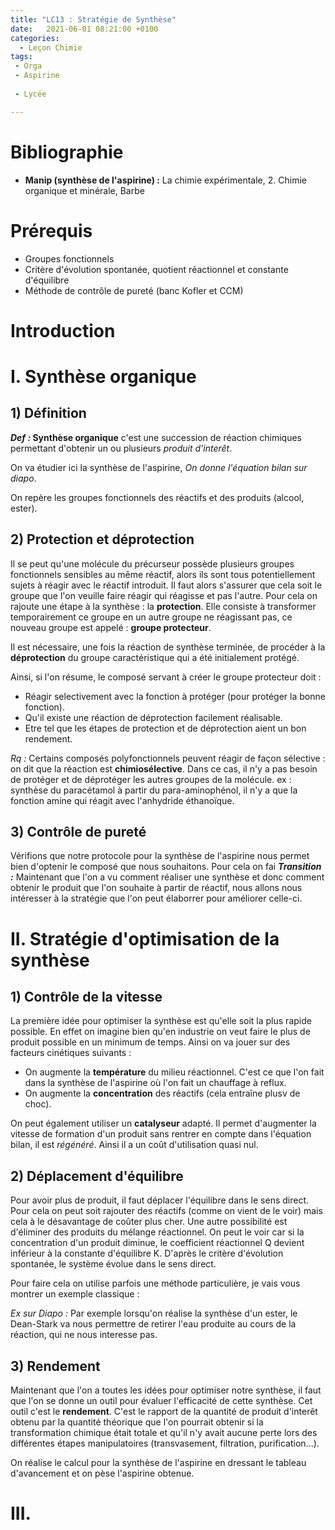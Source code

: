 ```yaml
---
title: "LC13 : Stratégie de Synthèse"
date:   2021-06-01 08:21:00 +0100
categories:
  - Leçon Chimie
tags:
 - Orga
 - Aspirine
 
 - Lycée

---
```

# Bibliographie
* **Manip (synthèse de l'aspirine) :** La chimie expérimentale, 2. Chimie organique et minérale, Barbe


# Prérequis
* Groupes fonctionnels
* Critère d'évolution spontanée, quotient réactionnel et constante d'équilibre
* Méthode de contrôle de pureté (banc Kofler et CCM)

# Introduction

# I. Synthèse organique 
## 1) Définition

**_Def :_ Synthèse organique** c'est une succession de réaction chimiques permettant d'obtenir un ou plusieurs *produit d'interêt*.

On va étudier ici la synthèse de l'aspirine, *On donne l'équation bilan sur diapo*.

On repère les groupes fonctionnels des réactifs et des produits (alcool, ester).

## 2) Protection et déprotection 

Il se peut qu'une molécule du précurseur possède plusieurs groupes fonctionnels sensibles au même réactif, alors ils sont tous potentiellement sujets à réagir avec le réactif introduit. 
Il faut alors s'assurer que cela soit le groupe que l'on veuille faire réagir qui réagisse et pas l'autre. Pour cela on rajoute une étape à la synthèse : la **protection**.
Elle consiste à transformer temporairement ce groupe en un autre groupe ne réagissant pas, ce nouveau groupe est appelé : **groupe protecteur**.

Il est nécessaire, une fois la réaction de synthèse terminée, de procéder à la **déprotection** du groupe caractéristique qui a été initialement protégé.

Ainsi, si l'on résume, le composé servant à créer le groupe protecteur doit : 
* Réagir selectivement avec la fonction à protéger (pour protéger la bonne fonction).
* Qu'il existe une réaction de déprotection facilement réalisable.
* Etre tel que les étapes de protection et de déprotection aient un bon rendement.

*Rq :* Certains composés polyfonctionnels peuvent réagir de façon sélective : on dit que la réaction est **chimiosélective**. Dans ce cas, il n'y a pas besoin de protéger et de déprotéger les autres groupes de la molécule.
ex : synthèse du paracétamol à partir du para-aminophénol, il n'y a que la fonction amine qui réagit avec l'anhydride éthanoïque.

## 3) Contrôle de pureté
Vérifions que notre protocole pour la synthèse de l'aspirine nous permet bien d'optenir le composé que nous souhaitons. Pour cela on fai
**_Transition :_** Maintenant que l'on a vu comment réaliser une synthèse et donc comment obtenir le produit que l'on souhaite à partir de réactif, nous allons nous intéresser à la stratégie que l'on peut élaborrer pour améliorer celle-ci.

# II. Stratégie d'optimisation de la synthèse
## 1) Contrôle de la vitesse
La première idée pour optimiser la synthèse est qu'elle soit la plus rapide possible. En effet on imagine bien qu'en industrie on veut faire le plus de produit possible en un minimum de temps.
Ainsi on va jouer sur des facteurs cinétiques suivants : 
* On augmente la **température** du milieu réactionnel. C'est ce que l'on fait dans la synthèse de l'aspirine où l'on fait un chauffage à reflux.
* On augmente la **concentration** des réactifs (cela entraîne plusv de choc).

On peut également utiliser un **catalyseur** adapté. Il permet d'augmenter la vitesse de formation d'un produit sans rentrer en compte dans l'équation bilan, il est *régénéré*. Ainsi il a un coût d'utilisation quasi nul.

## 2) Déplacement d'équilibre
Pour avoir plus de produit, il faut déplacer l'équilibre dans le sens direct. Pour cela on peut soit rajouter des réactifs (comme on vient de le voir) mais cela à le désavantage de coûter plus cher.
Une autre possibilité est d'éliminer des produits du mélange réactionnel. On peut le voir car si la concentration d'un produit diminue, le coefficient réactionnel Q devient inférieur à la constante d'équilibre K. D'après le critère d'évolution spontanée, le système évolue dans le sens direct.

Pour faire cela on utilise parfois une méthode particulière, je vais vous montrer un exemple classique :

*Ex sur Diapo :* Par exemple lorsqu'on réalise la synthèse d'un ester, le Dean-Stark va nous permettre de retirer l'eau produite au cours de la réaction, qui ne nous interesse pas.

## 3) Rendement
Maintenant que l'on a toutes les idées pour optimiser notre synthèse, il faut que l'on se donne un outil pour évaluer l'efficacité de cette synthèse. Cet outil c'est le **rendement**. C'est le rapport de la quantité de produit d'interêt obtenu par la quantité théorique que l'on pourrait obtenir si la transformation chimique était totale et qu'il n'y avait aucune perte lors des différentes étapes manipulatoires (transvasement, filtration, purification...).

On réalise le calcul pour la synthèse de l'aspirine en dressant le tableau d'avancement et on pèse l'aspirine obtenue.

# III. 
